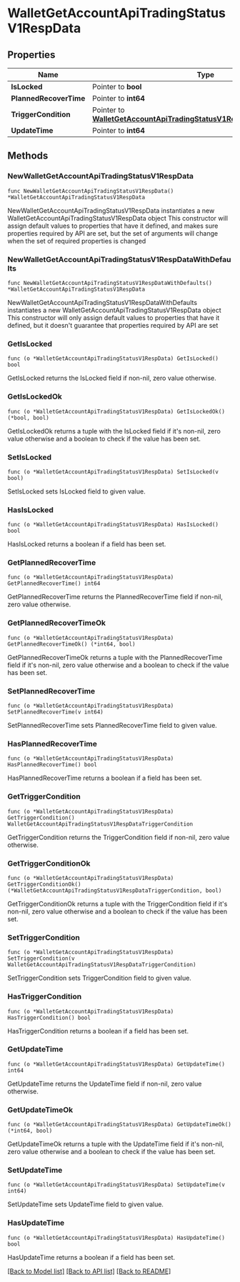 # WalletGetAccountApiTradingStatusV1RespData

## Properties

Name | Type | Description | Notes
------------ | ------------- | ------------- | -------------
**IsLocked** | Pointer to **bool** |  | [optional] 
**PlannedRecoverTime** | Pointer to **int64** |  | [optional] 
**TriggerCondition** | Pointer to [**WalletGetAccountApiTradingStatusV1RespDataTriggerCondition**](WalletGetAccountApiTradingStatusV1RespDataTriggerCondition.md) |  | [optional] 
**UpdateTime** | Pointer to **int64** |  | [optional] 

## Methods

### NewWalletGetAccountApiTradingStatusV1RespData

`func NewWalletGetAccountApiTradingStatusV1RespData() *WalletGetAccountApiTradingStatusV1RespData`

NewWalletGetAccountApiTradingStatusV1RespData instantiates a new WalletGetAccountApiTradingStatusV1RespData object
This constructor will assign default values to properties that have it defined,
and makes sure properties required by API are set, but the set of arguments
will change when the set of required properties is changed

### NewWalletGetAccountApiTradingStatusV1RespDataWithDefaults

`func NewWalletGetAccountApiTradingStatusV1RespDataWithDefaults() *WalletGetAccountApiTradingStatusV1RespData`

NewWalletGetAccountApiTradingStatusV1RespDataWithDefaults instantiates a new WalletGetAccountApiTradingStatusV1RespData object
This constructor will only assign default values to properties that have it defined,
but it doesn't guarantee that properties required by API are set

### GetIsLocked

`func (o *WalletGetAccountApiTradingStatusV1RespData) GetIsLocked() bool`

GetIsLocked returns the IsLocked field if non-nil, zero value otherwise.

### GetIsLockedOk

`func (o *WalletGetAccountApiTradingStatusV1RespData) GetIsLockedOk() (*bool, bool)`

GetIsLockedOk returns a tuple with the IsLocked field if it's non-nil, zero value otherwise
and a boolean to check if the value has been set.

### SetIsLocked

`func (o *WalletGetAccountApiTradingStatusV1RespData) SetIsLocked(v bool)`

SetIsLocked sets IsLocked field to given value.

### HasIsLocked

`func (o *WalletGetAccountApiTradingStatusV1RespData) HasIsLocked() bool`

HasIsLocked returns a boolean if a field has been set.

### GetPlannedRecoverTime

`func (o *WalletGetAccountApiTradingStatusV1RespData) GetPlannedRecoverTime() int64`

GetPlannedRecoverTime returns the PlannedRecoverTime field if non-nil, zero value otherwise.

### GetPlannedRecoverTimeOk

`func (o *WalletGetAccountApiTradingStatusV1RespData) GetPlannedRecoverTimeOk() (*int64, bool)`

GetPlannedRecoverTimeOk returns a tuple with the PlannedRecoverTime field if it's non-nil, zero value otherwise
and a boolean to check if the value has been set.

### SetPlannedRecoverTime

`func (o *WalletGetAccountApiTradingStatusV1RespData) SetPlannedRecoverTime(v int64)`

SetPlannedRecoverTime sets PlannedRecoverTime field to given value.

### HasPlannedRecoverTime

`func (o *WalletGetAccountApiTradingStatusV1RespData) HasPlannedRecoverTime() bool`

HasPlannedRecoverTime returns a boolean if a field has been set.

### GetTriggerCondition

`func (o *WalletGetAccountApiTradingStatusV1RespData) GetTriggerCondition() WalletGetAccountApiTradingStatusV1RespDataTriggerCondition`

GetTriggerCondition returns the TriggerCondition field if non-nil, zero value otherwise.

### GetTriggerConditionOk

`func (o *WalletGetAccountApiTradingStatusV1RespData) GetTriggerConditionOk() (*WalletGetAccountApiTradingStatusV1RespDataTriggerCondition, bool)`

GetTriggerConditionOk returns a tuple with the TriggerCondition field if it's non-nil, zero value otherwise
and a boolean to check if the value has been set.

### SetTriggerCondition

`func (o *WalletGetAccountApiTradingStatusV1RespData) SetTriggerCondition(v WalletGetAccountApiTradingStatusV1RespDataTriggerCondition)`

SetTriggerCondition sets TriggerCondition field to given value.

### HasTriggerCondition

`func (o *WalletGetAccountApiTradingStatusV1RespData) HasTriggerCondition() bool`

HasTriggerCondition returns a boolean if a field has been set.

### GetUpdateTime

`func (o *WalletGetAccountApiTradingStatusV1RespData) GetUpdateTime() int64`

GetUpdateTime returns the UpdateTime field if non-nil, zero value otherwise.

### GetUpdateTimeOk

`func (o *WalletGetAccountApiTradingStatusV1RespData) GetUpdateTimeOk() (*int64, bool)`

GetUpdateTimeOk returns a tuple with the UpdateTime field if it's non-nil, zero value otherwise
and a boolean to check if the value has been set.

### SetUpdateTime

`func (o *WalletGetAccountApiTradingStatusV1RespData) SetUpdateTime(v int64)`

SetUpdateTime sets UpdateTime field to given value.

### HasUpdateTime

`func (o *WalletGetAccountApiTradingStatusV1RespData) HasUpdateTime() bool`

HasUpdateTime returns a boolean if a field has been set.


[[Back to Model list]](../README.md#documentation-for-models) [[Back to API list]](../README.md#documentation-for-api-endpoints) [[Back to README]](../README.md)


